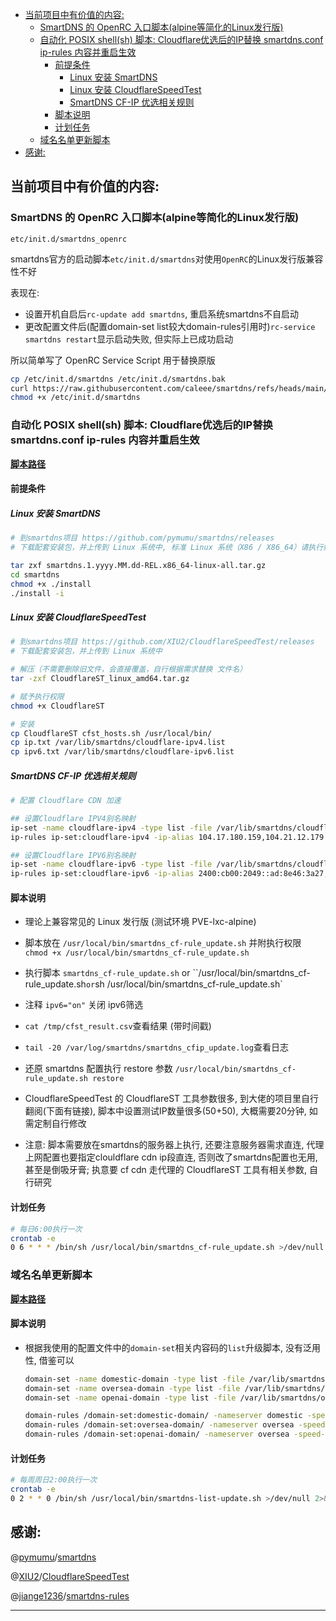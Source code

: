 - [当前项目中有价值的内容:](#当前项目中有价值的内容)
  - [SmartDNS 的 OpenRC 入口脚本(alpine等简化的Linux发行版)](#smartdns-的-openrc-入口脚本alpine等简化的linux发行版)
  - [自动化 POSIX shell(sh) 脚本: Cloudflare优选后的IP替换 smartdns.conf ip-rules 内容并重启生效](#自动化-posix-shellsh-脚本-cloudflare优选后的ip替换-smartdnsconf-ip-rules-内容并重启生效)
    - [前提条件](#前提条件)
      - [Linux 安装 SmartDNS](#linux-安装-smartdns)
      - [Linux 安装 CloudflareSpeedTest](#linux-安装-cloudflarespeedtest)
      - [SmartDNS CF-IP 优选相关规则](#smartdns-cf-ip-优选相关规则)
    - [脚本说明](#脚本说明)
    - [计划任务](#计划任务)
  - [域名名单更新脚本](#域名名单更新脚本)
- [感谢:](#感谢)

## 当前项目中有价值的内容:

### SmartDNS 的 OpenRC 入口脚本(alpine等简化的Linux发行版)

`etc/init.d/smartdns_openrc`

smartdns官方的启动脚本`etc/init.d/smartdns`对使用`OpenRC`的Linux发行版兼容性不好

表现在: 

- 设置开机自启后`rc-update add smartdns`, 重启系统smartdns不自启动
- 更改配置文件后(配置domain-set list较大domain-rules引用时)`rc-service smartdns restart`显示启动失败, 但实际上已成功启动

所以简单写了 OpenRC Service Script 用于替换原版

```bash
cp /etc/init.d/smartdns /etc/init.d/smartdns.bak
curl https://raw.githubusercontent.com/caleee/smartdns/refs/heads/main/etc/init.d/smartdns_openrc -o /etc/init.d/smartdns
chmod +x /etc/init.d/smartdns
```

### 自动化 POSIX shell(sh) 脚本: Cloudflare优选后的IP替换 smartdns.conf ip-rules 内容并重启生效

**[脚本路径](usr/local/bin/smartdns_cf-rule_update.sh)**

#### 前提条件

##### Linux 安装 SmartDNS

```bash
# 到smartdns项目 https://github.com/pymumu/smartdns/releases
# 下载配套安装包，并上传到 Linux 系统中, 标准 Linux 系统（X86 / X86_64）请执行如下命令安装：

tar zxf smartdns.1.yyyy.MM.dd-REL.x86_64-linux-all.tar.gz
cd smartdns
chmod +x ./install
./install -i
```

##### Linux 安装 CloudflareSpeedTest

```bash
# 到smartdns项目 https://github.com/XIU2/CloudflareSpeedTest/releases
# 下载配套安装包，并上传到 Linux 系统中

# 解压（不需要删除旧文件，会直接覆盖，自行根据需求替换 文件名）
tar -zxf CloudflareST_linux_amd64.tar.gz

# 赋予执行权限
chmod +x CloudflareST

# 安装
cp CloudflareST cfst_hosts.sh /usr/local/bin/
cp ip.txt /var/lib/smartdns/cloudflare-ipv4.list
cp ipv6.txt /var/lib/smartdns/cloudflare-ipv6.list
```

##### SmartDNS CF-IP 优选相关规则

```bash
# 配置 Cloudflare CDN 加速

## 设置Cloudflare IPV4别名映射
ip-set -name cloudflare-ipv4 -type list -file /var/lib/smartdns/cloudflare-ipv4.list
ip-rules ip-set:cloudflare-ipv4 -ip-alias 104.17.180.159,104.21.12.179

## 设置Cloudflare IPV6别名映射
ip-set -name cloudflare-ipv6 -type list -file /var/lib/smartdns/cloudflare-ipv6.list
ip-rules ip-set:cloudflare-ipv6 -ip-alias 2400:cb00:2049::ad:8e46:3a27,2a06:98c1:310c::e943:e21a:fe89
```

#### 脚本说明

- 理论上兼容常见的 Linux 发行版 (测试环境 PVE-lxc-alpine)
- 脚本放在 `/usr/local/bin/smartdns_cf-rule_update.sh` 并附执行权限 `chmod +x /usr/local/bin/smartdns_cf-rule_update.sh `
- 执行脚本 `smartdns_cf-rule_update.sh` or ``/usr/local/bin/smartdns_cf-rule_update.sh` or `sh /usr/local/bin/smartdns_cf-rule_update.sh`

- 注释 `ipv6="on"` 关闭 ipv6筛选
- `cat /tmp/cfst_result.csv`查看结果 (带时间戳)
- `tail -20 /var/log/smartdns/smartdns_cfip_update.log`查看日志
- 还原 smartdns 配置执行 restore 参数 `/usr/local/bin/smartdns_cf-rule_update.sh restore`
- CloudflareSpeedTest 的 CloudflareST 工具参数很多, 到大佬的项目里自行翻阅(下面有链接), 脚本中设置测试IP数量很多(50+50), 大概需要20分钟, 如需定制自行修改
- 注意: 脚本需要放在smartdns的服务器上执行, 还要注意服务器需求直连, 代理上网配置也要指定clouldflare cdn ip段直连, 否则改了smartdns配置也无用, 甚至是倒吸牙膏; 执意要 cf cdn 走代理的 CloudflareST 工具有相关参数, 自行研究

#### 计划任务

```bash
# 每日6:00执行一次
crontab -e
0 6 * * * /bin/sh /usr/local/bin/smartdns_cf-rule_update.sh >/dev/null 2>&1
```

### 域名名单更新脚本

**[脚本路径](usr/local/bin/smartdns_list_update.sh)**

#### 脚本说明

- 根据我使用的配置文件中的`domain-set`相关内容码的`list`升级脚本, 没有泛用性, 借鉴可以

  ```bash
  domain-set -name domestic-domain -type list -file /var/lib/smartdns/domestic-domain.list
  domain-set -name oversea-domain -type list -file /var/lib/smartdns/oversea-domain.list
  domain-set -name openai-domain -type list -file /var/lib/smartdns/openai-domain.list
  
  domain-rules /domain-set:domestic-domain/ -nameserver domestic -speed-check-mode ping,tcp:80,tcp:443
  domain-rules /domain-set:oversea-domain/ -nameserver oversea -speed-check-mode none -address #6
  domain-rules /domain-set:openai-domain/ -nameserver oversea -speed-check-mode none -address #6
  ```

#### 计划任务

```bash
# 每周周日2:00执行一次
crontab -e
0 2 * * 0 /bin/sh /usr/local/bin/smartdns-list-update.sh >/dev/null 2>&1
```

## 感谢: 

@[pymumu](https://github.com/pymumu)/[smartdns](https://github.com/pymumu/smartdns)

@[XIU2](https://github.com/XIU2)/[CloudflareSpeedTest](https://github.com/XIU2/CloudflareSpeedTest)

@[jiange1236](https://github.com/jiange1236)/[smartdns-rules](https://github.com/jiange1236/smartdns-rules)

---

